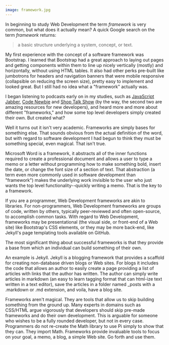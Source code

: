 ```yaml
---
image: framework.jpg
---
```


In beginning to study Web Development the term *framework* is very common, but what does it actually mean? A quick Google search on the term *framework* returns:

> a basic structure underlying a system, concept, or text.

My first experience with the concept of a software framework was Bootstrap. I learned that Bootstrap had a great approach to laying out pages and getting components within them to line up nicely vertically (mostly) and horizontally, without using HTML tables. It also had other perks pre-built like jumbotrons for headers and navigation banners that were mobile responsive (collapsible on reducing the screen size), pretty easy to implement and looked great. But I still had no idea what a "framework" actually was.

I began listening to podcasts early on in my studies, such as [JavaScript Jabber](https://devchat.tv/js-jabber), [Code Newbie](http://www.codenewbie.org/) and [Shop Talk Show](http://shoptalkshow.com/) (by the way, the second two are amazing resources for new developers), and heard more and more about different "frameworks," and how some top level developers simply created their own. But created what?

Well it turns out it isn't very academic. Frameworks are simply bases for something else. That sounds obvious from the actual definition of the word, but with regard to software development I had begun to think they must be something special, even magical. That isn't true.

Microsoft Word is a framework, it abstracts all of the inner functions required to create a professional document and allows a user to type a memo or a letter without programming how to make something bold, insert the date, or change the font size of a section of text. That abstraction (a term even more commonly used in software development than "framework") makes the underlying work invisible to the user who just wants the top level functionality--quickly writing a memo. That is the key to a framework.

If you are a programmer, Web Development frameworks are akin to libraries. For non-programmers, Web Development frameworks are groups of code, written by others, typically peer-reviewed and often open-source, to accomplish common tasks. With regard to Web Development, frameworks may be presentational (the visual side, or front-end of a Web site) like Bootstrap's CSS elements, or they may be more back-end, like Jekyll's page templating tools available on GitHub.

The most significant thing about successful frameworks is that they provide a base from which an individual can build something of their own.

An example is Jekyll. Jekyll is a blogging framework that provides a scaffold for creating non-database driven blogs or Web sites. For blogs it includes the code that allows an author to easily create a page providing a list of articles with links that the author has written. The author can simply write articles in markdown (an easy to learn tagging format that can html-ize text written in a text editor), save the articles in a folder named _posts with a .markdown or .md extension, and voila, have a blog site.

Frameworks aren't magical. They are tools that allow us to skip building something from the ground up. Many experts in domains such as CSS/HTML argue vigorously that developers should skip pre-made frameworks and do their own development. This is arguable for someone who wishes to be a fully rounded developer, but not in every case. Programmers do not re-create the Math library to use Pi simply to show that they can. They import Math. Frameworks provide invaluable tools to focus on your goal, a memo, a blog, a simple Web site. Go forth and use them.